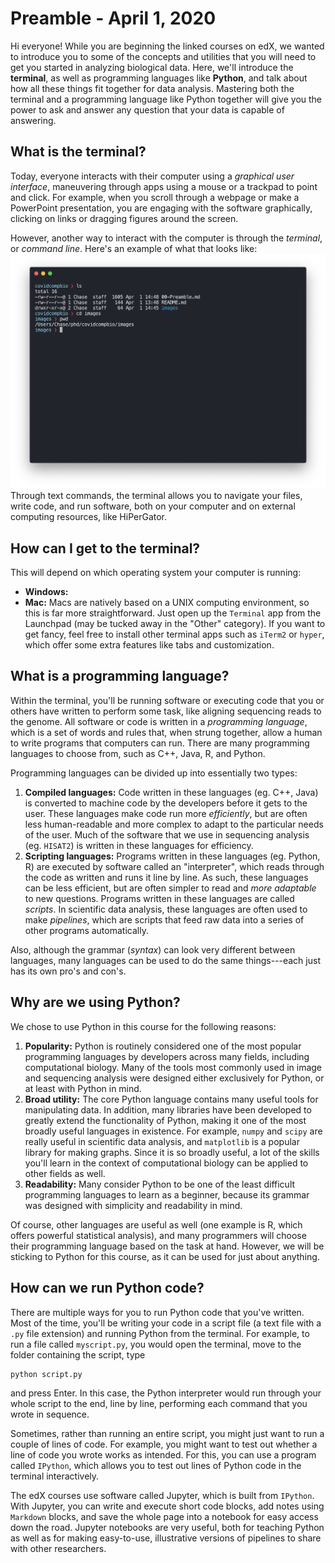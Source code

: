 # Preamble - April 1, 2020

Hi everyone!  While you are beginning the linked courses on edX, we wanted to
introduce you to some of the concepts and utilities that you will need to get
you started in analyzing biological data.  Here, we'll introduce the **terminal**,
as well as programming languages like **Python**, and talk about how all these things
fit together for data analysis.  Mastering both the terminal and a programming
language like Python together will give you the power to ask and answer any
question that your data is capable of answering.

## What is the terminal?
Today, everyone interacts with their computer using a _graphical user interface_,
maneuvering through apps using a mouse or a trackpad to point and click.  For
example, when you scroll through a webpage or make a PowerPoint presentation,
you are engaging with the software graphically, clicking on links or dragging
figures around the screen.

However, another way to interact with the computer is through the _terminal_, or
_command line_.  Here's an example of what that looks like:
![terminal](images/000_terminal.png)
Through text commands, the terminal allows you to navigate your files, write code,
and run software, both on your computer and on external computing resources, like
HiPerGator.

## How can I get to the terminal?
This will depend on which operating system your computer is running:
  - **Windows:**
  - **Mac:** Macs are natively based on a UNIX computing environment, so this is far more straightforward.  Just open up the `Terminal` app from the Launchpad (may be tucked away in the "Other" category).  If you want to get fancy, feel free to install other terminal apps such as `iTerm2` or `hyper`, which offer some extra features like tabs and customization.

## What is a programming language?
Within the terminal, you'll be running software or executing code that you or others have written to perform some task, like aligning sequencing reads to the genome.  All software or code is written in a _programming language_, which is a set of words and rules that, when strung together, allow a human to write programs that computers can run.  There are many programming languages to choose from, such as C++, Java, R, and Python.

Programming languages can be divided up into essentially two types:
  1. **Compiled languages:** Code written in these languages (eg. C++, Java) is converted to machine code by the developers before it gets to the user.  These languages make code run more _efficiently_, but are often less human-readable and more complex to adapt to the particular needs of the user.  Much of the software that we use in sequencing analysis (eg. `HISAT2`) is written in these languages for efficiency.
  2. **Scripting languages:** Programs written in these languages (eg. Python, R) are executed by software called an "interpreter", which reads through the code as written and runs it line by line.  As such, these languages can be less efficient, but are often simpler to read and _more adaptable_ to new questions.  Programs written in these languages are called _scripts_.  In scientific data analysis, these languages are often used to make _pipelines_, which are scripts that feed raw data into a series of other programs automatically.

Also, although the grammar (_syntax_) can look very different between languages, many languages can be used to do the same things---each just has its own pro's and con's.

## Why are we using Python?
We chose to use Python in this course for the following reasons:
  1. **Popularity:** Python is routinely considered one of the most popular programming languages by developers across many fields, including computational biology.  Many of the tools most commonly used in image and sequencing analysis were designed either exclusively for Python, or at least with Python in mind.
  2. **Broad utility:** The core Python language contains many useful tools for manipulating data. In addition, many libraries have been developed to greatly extend the functionality of Python, making it one of the most broadly useful languages in existence. For example, `numpy` and `scipy` are really useful in scientific data analysis, and `matplotlib` is a popular library for making graphs. Since it is so broadly useful, a lot of the skills you'll learn in the context of computational biology can be applied to other fields as well.
  3. **Readability:** Many consider Python to be one of the least difficult programming languages to learn as a beginner, because its grammar was designed with simplicity and readability in mind.

Of course, other languages are useful as well (one example is R, which offers powerful statistical analysis), and many programmers will choose their programming language based on the task at hand.  However, we will be sticking to Python for this course, as it can be used for just about anything.

## How can we run Python code?
There are multiple ways for you to run Python code that you've written.  Most of the time, you'll be writing your code in a script file (a text file with a `.py` file extension) and running Python from the terminal. For example, to run a file called `myscript.py`, you would open the terminal, move to the folder containing the script, type
```bash
python script.py
```
and press Enter.  In this case, the Python interpreter would run through your whole script to the end, line by line, performing each command that you wrote in sequence.

Sometimes, rather than running an entire script, you might just want to run a couple of lines of code. For example, you might want to test out whether a line of code you wrote works as intended. For this, you can use a program called `IPython`, which allows you to test out lines of Python code in the terminal interactively.

The edX courses use software called Jupyter, which is built from `IPython`.  With Jupyter, you can write and execute short code blocks, add notes using `Markdown` blocks, and save the whole page into a notebook for easy access down the road.  Jupyter notebooks are very useful, both for teaching Python as well as for making easy-to-use, illustrative versions of pipelines to share with other researchers.
